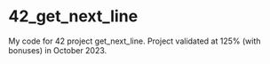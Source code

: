 # 42_get_next_line

My code for 42 project get_next_line. Project validated at 125% (with bonuses) in October 2023.
